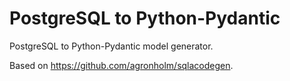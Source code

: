 # PostgreSQL to Python-Pydantic

PostgreSQL to Python-Pydantic model generator.

Based on https://github.com/agronholm/sqlacodegen.